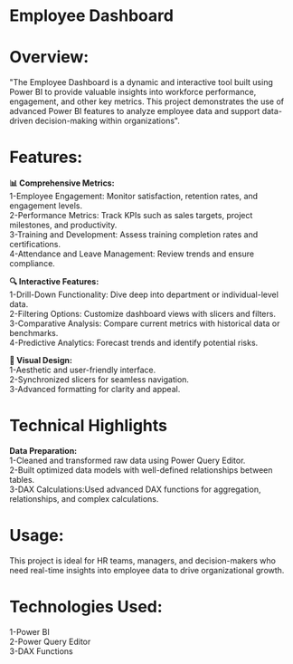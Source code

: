 # Employee Dashboard

# Overview:
"The Employee Dashboard is a dynamic and interactive tool built using Power BI to provide valuable insights into workforce performance, engagement, and other key metrics. This project demonstrates the use of advanced Power BI features to analyze employee data and support data-driven decision-making within organizations".

# Features:

**📊 Comprehensive Metrics:**  
1-Employee Engagement: Monitor satisfaction, retention rates, and engagement levels.  
2-Performance Metrics: Track KPIs such as sales targets, project milestones, and productivity.   
3-Training and Development: Assess training completion rates and certifications.  
4-Attendance and Leave Management: Review trends and ensure compliance. 

**🔍 Interactive Features:**  
1-Drill-Down Functionality: Dive deep into department or individual-level data.  
2-Filtering Options: Customize dashboard views with slicers and filters.  
3-Comparative Analysis: Compare current metrics with historical data or benchmarks.  
4-Predictive Analytics: Forecast trends and identify potential risks.

**🎨 Visual Design:**  
1-Aesthetic and user-friendly interface.  
2-Synchronized slicers for seamless navigation.  
3-Advanced formatting for clarity and appeal.

# Technical Highlights

**Data Preparation:**  
1-Cleaned and transformed raw data using Power Query Editor.  
2-Built optimized data models with well-defined relationships between tables.  
3-DAX Calculations:Used advanced DAX functions for aggregation, relationships, and complex calculations. 

 # Usage:
This project is ideal for HR teams, managers, and decision-makers who need real-time insights into employee data to drive organizational growth.

# Technologies Used:
1-Power BI  
2-Power Query Editor  
3-DAX Functions
